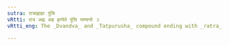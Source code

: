 ```yaml
---
sutra: रात्राह्नाहाः पुंसि
vRtti: रात्र अह्न अह इत्येते पुंसि भाष्यन्ते ॥
vRtti_eng: The _Dvandva_ and _Tatpurusha_ compound ending with _ratra_ and _ahna_ and _aha_ are spoken of in the masculine.

---
```

